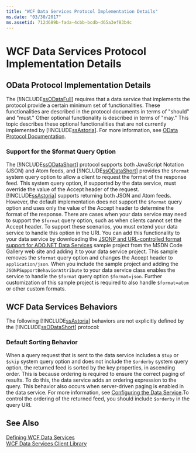 ```yaml
---
title: "WCF Data Services Protocol Implementation Details"
ms.date: "03/30/2017"
ms.assetid: 712d689b-fada-4cbb-bcdb-d65a3ef83b4c
---
```

# WCF Data Services Protocol Implementation Details
## OData Protocol Implementation Details  
 The [!INCLUDE[ssODataFull](../../../../includes/ssodatafull-md.md)] requires that a data service that implements the protocol provide a certain minimum set of functionalities. These functionalities are described in the protocol documents in terms of "should" and "must." Other optional functionality is described in terms of "may." This topic describes these optional functionalities that are not currently implemented by [!INCLUDE[ssAstoria](../../../../includes/ssastoria-md.md)]. For more information, see [OData Protocol Documentation](http://go.microsoft.com/fwlink/?LinkID=184554).  
  
### Support for the $format Query Option  
 The [!INCLUDE[ssODataShort](../../../../includes/ssodatashort-md.md)] protocol supports both JavaScript Notation (JSON) and Atom feeds, and [!INCLUDE[ssODataShort](../../../../includes/ssodatashort-md.md)] provides the `$format` system query option to allow a client to request the format of the response feed. This system query option, if supported by the data service, must override the value of the Accept header of the request. [!INCLUDE[ssAstoria](../../../../includes/ssastoria-md.md)] supports returning both JSON and Atom feeds. However, the default implementation does not support the `$format` query option and uses only the value of the Accept header to determine the format of the response. There are cases when your data service may need to support the `$format` query option, such as when clients cannot set the Accept header. To support these scenarios, you must extend your data service to handle this option in the URI. You can add this functionality to your data service by downloading the [JSONP and URL-controlled format support for ADO.NET Data Services](http://go.microsoft.com/fwlink/?LinkId=208228) sample project from the MSDN Code Gallery web site and adding it to your data service project. This sample removes the `$format` query option and changes the Accept header to `application/json`. When you include the sample project and adding the `JSONPSupportBehaviorAttribute` to your data service class enables the service to handle the `$format` query option `$format=json`. Further customization of this sample project is required to also handle `$format=atom` or other custom formats.  
  
## WCF Data Services Behaviors  
 The following [!INCLUDE[ssAstoria](../../../../includes/ssastoria-md.md)] behaviors are not explicitly defined by the [!INCLUDE[ssODataShort](../../../../includes/ssodatashort-md.md)] protocol:  
  
### Default Sorting Behavior  
 When a query request that is sent to the data service includes a `$top` or `$skip` system query option and does not include the `$orderby` system query option, the returned feed is sorted by the key properties, in ascending order. This is because ordering is required to ensure the correct paging of results. To do this, the data service adds an ordering expression to the query. This behavior also occurs when server-driven paging is enabled in the data service. For more information, see [Configuring the Data Service](../../../../docs/framework/data/wcf/configuring-the-data-service-wcf-data-services.md).To control the ordering of the returned feed, you should include `$orderby` in the query URI.  
  
## See Also  
 [Defining WCF Data Services](../../../../docs/framework/data/wcf/defining-wcf-data-services.md)  
 [WCF Data Services Client Library](../../../../docs/framework/data/wcf/wcf-data-services-client-library.md)
